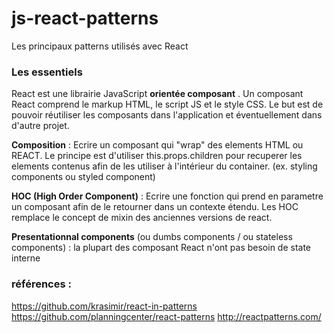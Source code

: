# js-react-patterns
Les principaux patterns utilisés avec React

### Les essentiels

React est une librairie JavaScript **orientée composant** . Un composant React comprend le markup HTML, le script JS et le style CSS. Le but est de pouvoir réutiliser les composants dans l'application et éventuellement dans d'autre projet.

**Composition** : Ecrire un composant qui "wrap" des elements HTML ou REACT. Le principe est d'utiliser this.props.children pour recuperer les elements contenus afin de les utiliser à l'intérieur du container. (ex. styling components ou styled component)

**HOC (High Order Component)** : Ecrire une fonction qui prend en parametre un composant afin de le retourner dans un contexte étendu. Les HOC remplace le concept de mixin des anciennes versions de react.

**Presentationnal components** (ou dumbs components / ou stateless components) : la plupart des composant React n'ont pas besoin de state interne

### références :

https://github.com/krasimir/react-in-patterns
https://github.com/planningcenter/react-patterns
http://reactpatterns.com/
